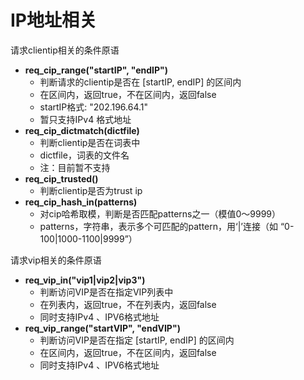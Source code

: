 # IP地址相关

请求clientip相关的条件原语

- **req_cip_range("startIP", "endIP")**
  - 判断请求的clientip是否在 [startIP, endIP] 的区间内
  - 在区间内，返回true，不在区间内，返回false 
  - startIP格式:  "202.196.64.1"
  - 暂只支持IPv4 格式地址
- **req_cip_dictmatch(dictfile)**
  - 判断clientip是否在词表中
  - dictfile，词表的文件名
  - 注：目前暂不支持
- **req_cip_trusted()**
  - 判断clientip是否为trust ip
- **req_cip_hash_in(patterns)**
  - 对cip哈希取模，判断是否匹配patterns之一（模值0～9999）
  - patterns，字符串，表示多个可匹配的pattern，用‘|’连接（如 “0-100|1000-1100|9999”）

请求vip相关的条件原语

- **req_vip_in("vip1|vip2|vip3")**
  - 判断访问VIP是否在指定VIP列表中
  - 在列表内，返回true，不在列表内，返回false 
  - 同时支持IPv4 、IPV6格式地址
- **req_vip_range("startVIP", "endVIP")**
  - 判断访问VIP是否在指定 [startIP, endIP] 的区间内
  - 在区间内，返回true，不在区间内，返回false 
  - 同时支持IPv4 、IPV6格式地址

